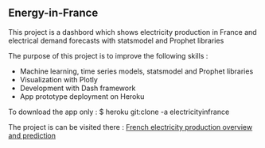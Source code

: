 ## Energy-in-France

This project is a dashbord which shows electricity production in France and electrical demand forecasts with statsmodel and Prophet libraries

The purpose of this project is to improve the following skills :

- Machine learning, time series models, statsmodel and Prophet libraries
- Visualization with Plotly
- Development with Dash framework
- App prototype deployment on Heroku

To download the app only :
$ heroku git:clone -a electricityinfrance

The project is can be visited there : [French electricity production overview and prediction](https://electricityinfrance.herokuapp.com/)
